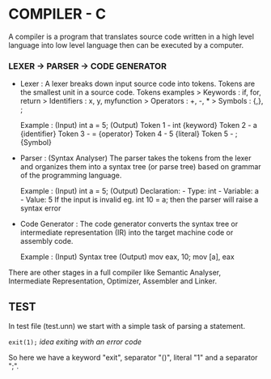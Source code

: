# COMPILER - C 

A compiler is a program that translates source code written in a high level language into low level language then can be executed by a computer.

### LEXER -> PARSER -> CODE GENERATOR 

- Lexer : A lexer breaks down input source code into tokens. Tokens are the smallest unit in a source code. 
    Tokens examples 
        > Keywords : if, for, return 
        > Identifiers : x, y, myfunction
        > Operators : +, -, *
        > Symbols : {,}, ;

    Example : 
                (Input) int a = 5; 
                (Output) Token 1 - int {keyword}
                         Token 2 - a {identifier}
                         Token 3 - = {operator}
                         Token 4 - 5 {literal}
                         Token 5 - ; {Symbol}

- Parser : (Syntax Analyser) The parser takes the tokens from the lexer and organizes them into a syntax tree (or parse tree) based on grammar of the programming language. 

    Example : 
                (Input) int a = 5;
                (Output) Declaration:
                            - Type: int
                            - Variable: a
                            - Value: 5
                If the input is invalid eg. int 10 = a; then the parser will raise a syntax error

- Code Generator : The code generator converts the syntax tree or intermediate representation (IR) into the target machine code or assembly code.

    Example : 
                (Input) Syntax tree 
                (Output) mov eax, 10;
                         mov [a], eax

There are other stages in a full compiler like Semantic Analyser, Intermediate Representation, Optimizer, Assembler and Linker.

## TEST 

In test file (test.unn) we start with a simple task of parsing a statement.

`exit(1);` *idea exiting with an error code*

So here we have a keyword "exit", separator "()", literal "1" and a separator ";".

